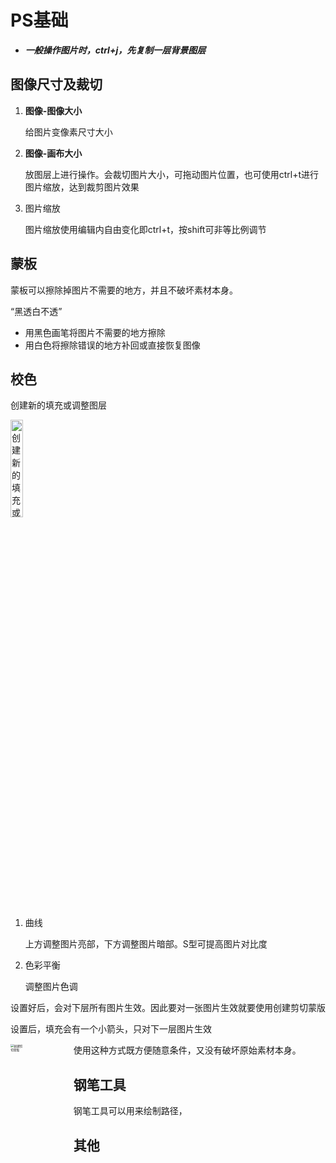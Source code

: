 # PS基础



- ***一般操作图片时，ctrl+j，先复制一层背景图层***



## 图像尺寸及裁切

1. **图像-图像大小**

    给图片变像素尺寸大小

2. **图像-画布大小**

    放图层上进行操作。会裁切图片大小，可拖动图片位置，也可使用ctrl+t进行图片缩放，达到裁剪图片效果
    
3. 图片缩放

    图片缩放使用编辑内自由变化即ctrl+t，按shift可非等比例调节



## 蒙板

蒙板可以擦除掉图片不需要的地方，并且不破坏素材本身。

“黑透白不透”

- 用黑色画笔将图片不需要的地方擦除
- 用白色将擦除错误的地方补回或直接恢复图像



## 校色

创建新的填充或调整图层

<img src="https://img-blog.csdnimg.cn/20210120193119177.png" alt="创建新的填充或调整图层" width="20%" float="left" />

1. 曲线

    上方调整图片亮部，下方调整图片暗部。S型可提高图片对比度

2. 色彩平衡

    调整图片色调



设置好后，会对下层所有图片生效。因此要对一张图片生效就要使用创建剪切蒙版

设置后，填充会有一个小箭头，只对下一层图片生效

<img src="https://img-blog.csdnimg.cn/20210120193836770.png" alt="创建剪切蒙版" style="zoom: 33%; width: 20%; float: left" />

使用这种方式既方便随意条件，又没有破坏原始素材本身。

## 钢笔工具

钢笔工具可以用来绘制路径，



## 其他





